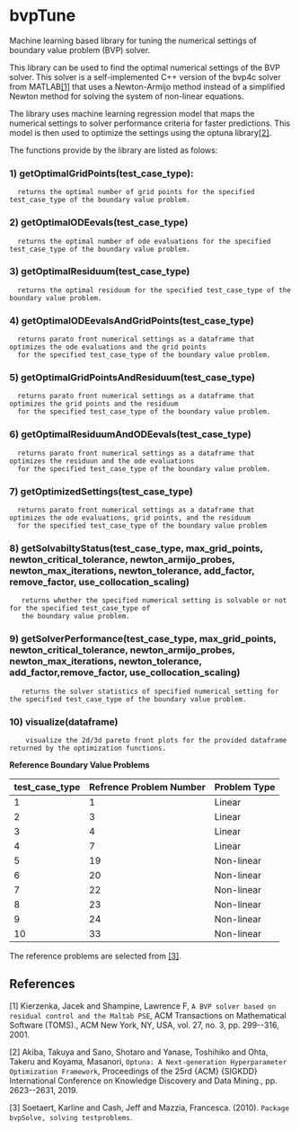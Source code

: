 # bvpTune
Machine learning based library for tuning the numerical settings of boundary value problem (BVP) solver.

This library can be used to find the optimal numerical settings of the BVP solver.
This solver is a self-implemented C++ version of the bvp4c solver from MATLAB[[1]](#1) that uses a Newton-Armijo method instead of a
simplified Newton method for solving the system of non-linear equations.

The library uses machine learning regression model that maps the numerical settings to
solver performance criteria for faster predictions. This model is then used to optimize the settings 
using the optuna library[[2]](#2).

The functions provide by the library are listed as folows:

 ### 1)  getOptimalGridPoints(test_case_type):
      returns the optimal number of grid points for the specified test_case_type of the boundary value problem.
      
 ### 2)  getOptimalODEevals(test_case_type)
      returns the optimal number of ode evaluations for the specified test_case_type of the boundary value problem.
      
 ### 3)  getOptimalResiduum(test_case_type)
      returns the optimal residuum for the specified test_case_type of the boundary value problem.
 
 ### 4)  getOptimalODEevalsAndGridPoints(test_case_type)
      returns parato front numerical settings as a dataframe that optimizes the ode evaluations and the grid points 
      for the specified test_case_type of the boundary value problem.
 
 ### 5)  getOptimalGridPointsAndResiduum(test_case_type)
      returns parato front numerical settings as a dataframe that optimizes the grid points and the residuum
      for the specified test_case_type of the boundary value problem.
   
 ### 6)  getOptimalResiduumAndODEevals(test_case_type)
      returns parato front numerical settings as a dataframe that optimizes the residuun and the ode evaluations 
      for the specified test_case_type of the boundary value problem.
   
 ### 7)  getOptimizedSettings(test_case_type)
      returns parato front numerical settings as a dataframe that optimizes the ode evaluations, grid points, and the residuum
      for the specified test_case_type of the boundary value problem
   
 ### 8)  getSolvabiltyStatus(test_case_type, max_grid_points, newton_critical_tolerance, newton_armijo_probes, newton_max_iterations, newton_tolerance,                          add_factor, remove_factor, use_collocation_scaling)
       returns whether the specified numerical setting is solvable or not for the specified test_case_type of 
       the boundary value problem.
   
 ### 9)  getSolverPerformance(test_case_type, max_grid_points, newton_critical_tolerance, newton_armijo_probes, newton_max_iterations, newton_tolerance,                        add_factor,remove_factor, use_collocation_scaling)
       returns the solver statistics of specified numerical setting for the specified test_case_type of the boundary value problem.
       
### 10)  visualize(dataframe)
        visualize the 2d/3d pareto front plots for the provided dataframe returned by the optimization functions.
        
        
**Reference Boundary Value Problems**

| test_case_type | Refrence Problem Number | Problem Type
| ----------- | ----------- |----------- |
|1|1|Linear|
|2|3|Linear|
|3|4|Linear|
|4|7|Linear|
|5|19|Non-linear|
|6|20|Non-linear|
|7|22|Non-linear|
|8|23|Non-linear|
|9|24|Non-linear|
|10|33|Non-linear|

The reference problems are selected from [[3]](#3).

## References
<a id="1">[1]</a>
Kierzenka, Jacek and Shampine, Lawrence F, ``A BVP solver based on residual control and the Maltab PSE``, ACM Transactions on Mathematical Software (TOMS)., ACM New York, NY, USA, vol. 27, no. 3, pp. 299--316, 2001.

<a id="2">[2]</a>
Akiba, Takuya and Sano, Shotaro and Yanase, Toshihiko and Ohta, Takeru and Koyama, Masanori, ``Optuna: A Next-generation Hyperparameter Optimization Framework``, Proceedings of the 25rd {ACM} {SIGKDD} International Conference on Knowledge Discovery and Data Mining., pp. 2623--2631, 2019.

<a id="3">[3]</a> 
Soetaert, Karline and Cash, Jeff and Mazzia, Francesca. (2010). 
``Package bvpSolve, solving testproblems``.


